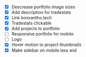 - [x] Descrease portfolio image sizes
- [x] Add description for tradestats
- [x] Link konxantho.tech
- [x] Tradestats clickable
- [x] Add projects to portfolio
- [ ] Responsive portfolio for mobile
- [ ] Logo
- [x] Hover motion to project thumbnails
- [x] Make sidebar on mobile less wid